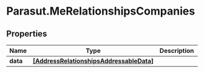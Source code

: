 # Parasut.MeRelationshipsCompanies

## Properties
Name | Type | Description | Notes
------------ | ------------- | ------------- | -------------
**data** | [**[AddressRelationshipsAddressableData]**](AddressRelationshipsAddressableData.md) |  | [optional] 


